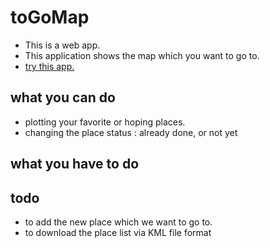 # toGoMap
* This is a web app.
* This application shows the map which you want to go to.
* [try this app.](http://boomin614.github.io/toGoMap/)

## what you can do

* plotting your favorite or hoping places.
* changing the place status : already done, or not yet

## what you have to do

## todo

* to add the new place which we want to go to.
* to download the place list via KML file format
